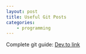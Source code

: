 ```yaml
---
layout: post
title: Useful Git Posts
categories: 
    - programming
---
```


Complete git guide:
    [Dev.to link](https://dev.to/opensauced/the-power-of-git-a-guide-to-collaborative-version-control-dl6)
